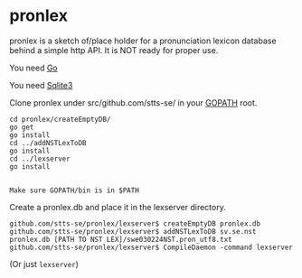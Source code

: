 # pronlex
pronlex is a sketch of/place holder for a pronunciation lexicon database behind a simple http API. It is NOT ready for proper use.

You need [Go](https://golang.org/)

You need [Sqlite3](https://www.sqlite.org/)



Clone pronlex under src/github.com/stts-se/ in your [GOPATH](https://golang.org/doc/code.html#GOPATH) root.

```
cd pronlex/createEmptyDB/
go get
go install
cd ../addNSTLexToDB
go install
cd ../lexserver
go install


Make sure GOPATH/bin is in $PATH
```

Create a pronlex.db and place it in the lexserver directory.

```
github.com/stts-se/pronlex/lexserver$ createEmptyDB pronlex.db
github.com/stts-se/pronlex/lexserver$ addNSTLexToDB sv.se.nst pronlex.db [PATH TO NST LEX]/swe030224NST.pron_utf8.txt 
github.com/stts-se/pronlex/lexserver$ CompileDaemon -command lexserver
```
(Or just `lexserver`)
